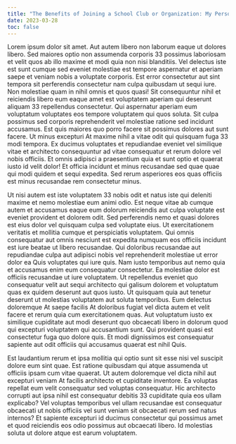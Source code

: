 ```yaml
---
title: "The Benefits of Joining a School Club or Organization: My Personal Experience"
date: 2023-03-28
toc: false
---
```



Lorem ipsum dolor sit amet. Aut autem libero non laborum eaque ut dolores libero. Sed maiores optio non assumenda corporis 33 possimus laboriosam et velit quos ab illo maxime et modi quia non nisi blanditiis. Vel delectus iste est sunt cumque sed eveniet molestiae est tempore aspernatur et aperiam saepe et veniam nobis a voluptate corporis. Est error consectetur aut sint tempora sit perferendis consectetur nam culpa quibusdam ut sequi iure. Non molestiae quam in nihil omnis et quos quasi! Sit consequuntur nihil et reiciendis libero eum eaque amet est voluptatem aperiam qui deserunt aliquam 33 repellendus consectetur. Qui aspernatur aperiam eum voluptatum voluptates eos tempore voluptatem qui quos soluta. Sit culpa possimus sed corporis reprehenderit vel molestiae ratione sed incidunt accusamus. Est quis maiores quo porro facere sit possimus dolores aut sunt facere. Ut minus excepturi At maxime nihil a vitae odit qui quisquam fuga 33 modi tempora. Ex ducimus voluptates et repudiandae eveniet vel similique vitae et architecto consequuntur ad vitae consequatur et rerum dolore vel nobis officiis. Et omnis adipisci a praesentium quia et sunt optio et quaerat iusto id velit dolor! Et officia incidunt et minus recusandae sed quae quae qui modi quidem et sequi expedita. Sed rerum asperiores eos quas officiis est minus recusandae rem consectetur minus.

Ut nisi autem est iste voluptatem 33 nobis odit et natus iste qui deleniti maxime et nemo molestiae eum animi odio. Est neque vitae ab cumque autem et accusamus eaque eum dolorum reiciendis aut culpa voluptate est eveniet provident et dolorem odit. Sed perferendis nemo et quasi dolores est eius dolor vel quisquam culpa sed voluptate eius. Ut exercitationem veritatis et mollitia cumque et perspiciatis voluptatem. Qui omnis consequatur aut omnis nesciunt est expedita numquam eos officiis incidunt est iure beatae ut libero recusandae. Qui doloribus recusandae aut repudiandae culpa aut adipisci nobis vel reprehenderit molestiae ut error dolor ea Quis voluptates qui iure quis. Nam iusto temporibus aut nemo quia et accusamus enim eum consequatur consectetur. Ea molestiae dolor est officiis recusandae ut iure voluptatem. Ut repellendus eveniet quo consequatur velit aut sequi architecto qui galisum dolorem et voluptatum quas ex quidem deserunt aut quos iusto. Ut quisquam quia aut tenetur deserunt ut molestias voluptatem aut soluta temporibus. Eum delectus doloremque At saepe facilis At doloribus fugiat vel dicta autem et velit facere et rerum quia cum exercitationem quas. Aut voluptatum iusto ex similique cupiditate aut modi deserunt quo obcaecati libero in dolorum quod qui excepturi voluptatem qui accusantium sunt. Qui provident quasi est consectetur fuga quo dolore quis. Et modi dignissimos est consequatur sapiente aut odit officiis qui accusamus quaerat est nihil Quis.

Est laudantium rerum et ipsa mollitia qui optio sunt sit esse nisi vel suscipit dolore eum sint quae. Est ratione quibusdam qui atque assumenda ut officiis ipsam cum vitae quaerat. Ut autem doloremque vel dicta nihil aut excepturi veniam At facilis architecto et cupiditate inventore. Ea voluptas repellat eum velit consequatur sed voluptas consequatur. Hic architecto corrupti aut ipsa nihil est consequatur debitis 33 cupiditate quia eos ullam explicabo? Vel voluptas temporibus vel ullam recusandae est consequatur obcaecati ut nobis officiis vel sunt veniam sit obcaecati rerum sed natus internos? Et sapiente excepturi id ducimus consectetur qui possimus amet et quod reiciendis eos odio possimus aut obcaecati libero. Id molestias soluta ut dolore atque est earum voluptatem.
